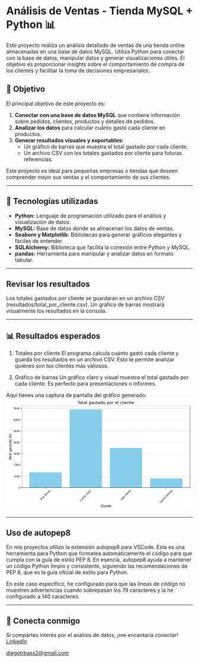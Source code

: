 # Análisis de Ventas - Tienda MySQL + Python 📊

Este proyecto realiza un análisis detallado de ventas de una tienda online almacenadas en una base de datos MySQL. Utiliza Python para conectar con la base de datos, manipular datos y generar visualizaciones útiles. El objetivo es proporcionar insights sobre el comportamiento de compra de los clientes y facilitar la toma de decisiones empresariales.

## 🎯 Objetivo

El principal objetivo de este proyecto es:
1. **Conectar con una base de datos MySQL** que contiene información sobre pedidos, clientes, productos y detalles de pedidos.
2. **Analizar los datos** para calcular cuánto gastó cada cliente en productos.
3. **Generar resultados visuales y exportables:**
   - Un gráfico de barras que muestra el total gastado por cada cliente.
   - Un archivo CSV con los totales gastados por cliente para futuras referencias.

Este proyecto es ideal para pequeñas empresas o tiendas que deseen comprender mejor sus ventas y el comportamiento de sus clientes.

---

## 🔧 Tecnologías utilizadas

- **Python:** Lenguaje de programación utilizado para el análisis y visualización de datos.
- **MySQL:** Base de datos donde se almacenan los datos de ventas.
- **Seaborn y Matplotlib:** Bibliotecas para generar gráficos elegantes y fáciles de entender.
- **SQLAlchemy:** Biblioteca que facilita la conexión entre Python y MySQL.
- **pandas:** Herramienta para manipular y analizar datos en formato tabular.

---

## Revisar los resultados

Los totales gastados por cliente se guardarán en un archivo CSV (resultados/total_por_cliente.csv).
Un gráfico de barras mostrará visualmente los resultados en la consola.

---

## 📊 Resultados esperados

1. Totales por cliente
El programa calcula cuánto gastó cada cliente y guarda los resultados en un archivo CSV. Esto te permite analizar quiénes son tus clientes más valiosos.

2. Gráfico de barras
Un gráfico claro y visual muestra el total gastado por cada cliente. Es perfecto para presentaciones o informes.

Aquí tienes una captura de pantalla del gráfico generado:
![dashboard](./imagenes/resultados.png)

---

## Uso de autopep8

En mis proyectos utilizo la extensión autopep8 para VSCode.
Esta es una herramienta para Python que formatea automáticamente el código para que cumpla con la guía de estilo PEP 8.
En esencia, autopep8 ayuda a mantener un código Python limpio y consistente, siguiendo las recomendaciones de PEP 8, que es la guía oficial de estilo para Python.

En este caso específico, he configurado para que las líneas de código no muestren advertencias cuando sobrepasan los 79 caracteres y la he configurado a 140 caracteres.

---

## 🤝 Conecta conmigo

Si compartes interés por el análisis de datos, ¡me encantaría conectar!  
[LinkedIn](https://www.linkedin.com/in/diego-data-analyst/)

diegotrbass2@gmail.com
